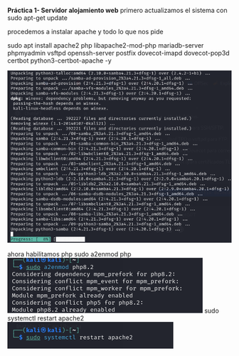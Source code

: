 **Práctica 1- Servidor alojamiento web**
primero actualizamos el sistema con
sudo apt-get update

procedemos a instalar apache y todo lo que nos pide

sudo apt install apache2 php libapache2-mod-php mariadb-server phpmyadmin vsftpd openssh-server postfix dovecot-imapd dovecot-pop3d certbot python3-certbot-apache -y

![](https://github.com/FlyFree624/ASIR-SREI/blob/main/tema0/imagenes/apaa.png)

ahora habilitamos php
sudo a2enmod php
![](https://github.com/FlyFree624/ASIR-SREI/blob/main/tema0/imagenes/apad.png)
sudo systemctl restart apache2
![](https://github.com/FlyFree624/ASIR-SREI/blob/main/tema0/imagenes/apdr.png)


